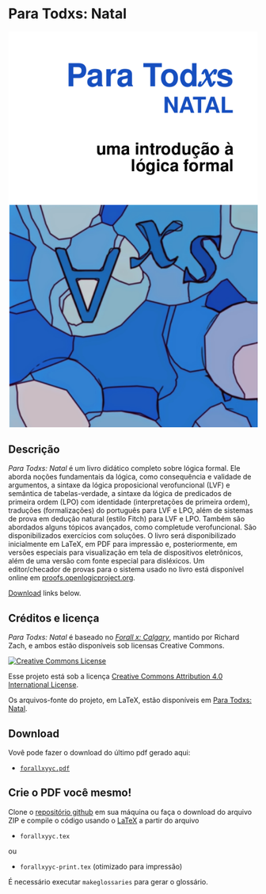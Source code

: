 # Para Todxs: Natal

![Book Cover](https://raw.githubusercontent.com/Grupo-de-Estudos-em-Logica-da-UFRN/Para-Todxs-Natal/main/assets/forallx-cover-readme_md.png)

## Descrição

_Para Todxs: Natal_ é um livro didático completo sobre lógica formal.
 Ele aborda noções fundamentais da lógica, como consequência e validade 
de argumentos, a sintaxe da lógica proposicional verofuncional (LVF) e 
semântica de tabelas-verdade, a sintaxe da lógica de predicados de primeira 
ordem (LPO) com identidade (interpretações de primeira ordem), traduções 
(formalizações) do português para LVF e LPO, além de sistemas de prova em 
dedução natural (estilo Fitch) para LVF e LPO. Também são abordados alguns 
tópicos avançados, como completude verofuncional. São disponibilizados exercícios 
com soluções. O livro será disponibilizado inicialmente em LaTeX, em PDF para 
impressão e, posteriormente, em versões especiais para visualização em tela de 
dispositivos eletrônicos, além de uma versão com fonte especial para disléxicos. 
Um editor/checador de provas para o sistema usado no livro está disponível online 
em [proofs.openlogicproject.org](http://proofs.openlogicproject.org/).

[Download](#download) links below.

## Créditos e licença

_Para Todxs: Natal_ é baseado no [_Forall x:
Calgary_](https://github.com/rzach/forallx-yyc), mantido por 
Richard Zach, e ambos estão disponíveis sob licensas Creative Commons.

[![Creative Commons License](https://i.creativecommons.org/l/by/4.0/88x31.png)](http://creativecommons.org/licenses/by/4.0/)

Esse projeto está sob a licença [Creative Commons Attribution 4.0 International License](http://creativecommons.org/licenses/by/4.0/).

Os arquivos-fonte do projeto, em LaTeX, estão disponíveis em [Para Todxs: Natal](https://github.com/Grupo-de-Estudos-em-Logica-da-UFRN/Para-Todxs-Natal).

## Download

Vovê pode fazer o download do último pdf gerado aqui:

  - [`forallxyyc.pdf`](https://github.com/Grupo-de-Estudos-em-Logica-da-UFRN/Para-Todxs-Natal/main/forallxyyc.pdf)

## Crie o PDF você mesmo!

Clone o [repositório github](https://github.com/Grupo-de-Estudos-em-Logica-da-UFRN/Para-Todxs-Natal) em sua máquina 
ou faça o download do arquivo ZIP e compile o código usando o [LaTeX](http://www.latex-project.org/) a partir do arquivo

  - `forallxyyc.tex`

ou

  -  `forallxyyc-print.tex` (otimizado para impressão)

É necessário executar `makeglossaries` para gerar o glossário.
